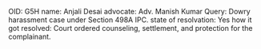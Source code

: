 OID: G5H
name: Anjali Desai
advocate: Adv. Manish Kumar
Query: Dowry harassment case under Section 498A IPC.
state of resolvation: Yes
how it got resolved: Court ordered counseling, settlement, and protection for the complainant.
